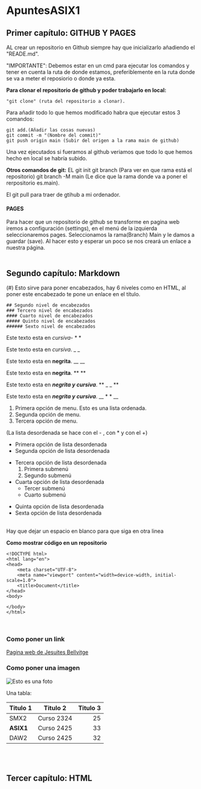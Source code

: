 # ApuntesASIX1

## Primer capítulo: GITHUB Y PAGES
AL crear un repositorio en Github siempre hay que inicializarlo añadiendo el "READE.md".

"IMPORTANTE": Debemos estar en un cmd para ejecutar los comandos y tener en cuenta la ruta de donde estamos, preferiblemente en la ruta donde se va a meter el reposiorio o donde ya esta.

__Para clonar el repositorio de github y poder trabajarlo en local:__
```
"git clone" (ruta del repositorio a clonar).
```
Para añadir todo lo que hemos modificado habra que ejecutar estos 3 comandos:
```
git add.(Añadir las cosas nuevas)
git commit -m "(Nombre del commit)"
git push origin main (Subir del origen a la rama main de github)
```
Una vez ejecutados si fueramos al github veriamos que todo lo que hemos hecho en local se habría subido.

__Otros comandos de git:__
EL git init git branch (Para ver en que rama está el repositorio) git branch -M main (Le dice que la rama donde va a poner el rerpositorio es.main).

El git pull para traer de gtihub a mi ordenador.
<br>

#### PAGES
Para hacer que un repositorio de github se transforme en pagina web iremos a configuración (settings), en el menú de la izquierda seleccionaremos pages.
Seleccionamos la rama(Branch) Main y le damos a guardar (save). Al hacer esto y esperar un poco se nos creará un enlace a nuestra página.
<br>
<br>

## Segundo capítulo: Markdown 

(#) Esto sirve para poner encabezados, hay 6 niveles como en HTML, al poner este encabezado te pone un enlace en el título.
```
## Segundo nivel de encabezados
### Tercero nivel de encabezados
#### Cuarto nivel de encabezados
##### Quinto nivel de encabezados
###### Sexto nivel de encabezados
```

Este texto esta en *cursiva*- * *

Este texto esta en _cursiva_. _ _

Este texto esta en __negrita__. __ __

Este texto esta en **negrita**. ** **

Este texto esta en **_negrita y cursiva_**. ** _ _ ** 

Este texto esta en __*negrita y cursiva*__. __ * * __

1. Primera opción de menu. Esto es una lista ordenada.
2. Segunda opción de menu.
3. Tercera opción de menu.

(La lista desordenada se hace con el - , con * y con el +)
* Primera opción de lista desordenada
* Segunda opción de lista desordenada
- Tercera opción de lista desordenada
    1. Primera submenú 
    2. Segundo submenú
- Cuarta opción de lista desordenada
    * Tercer submenú
    * Cuarto submenú
+ Quinta opción de lista desordenada
+ Sexta opción de lista desordenada
<br>
Hay que dejar un espacio en blanco para que siga en otra linea 
<br>

**Como mostrar código en un repositorio**

```
<!DOCTYPE html>
<html lang="en">
<head>
    <meta charset="UTF-8">
    <meta name="viewport" content="width=device-width, initial-scale=1.0">
    <title>Document</title>
</head>
<body>
    
</body>
</html>
```
<br>

### Como poner un link
[Pagina web de Jesuites Bellvitge](https://www.fje.edu/ca/fje "Titulo opcional")

### Como poner una imagen
![Esto es una foto](https://inhispania.com/wp-content/uploads/2021/05/1.jpg "Esto es un foton de si")

Una tabla:

|Titulo 1| Titulo 2| Titulo 3 |
|---------------|:------------:|---------:|
|SMX2 |Curso 2324|25|
|**ASIX1**|Curso 2425|33|
|DAW2|Curso 2425|32|
<br>
<br>

## Tercer capítulo: HTML 

